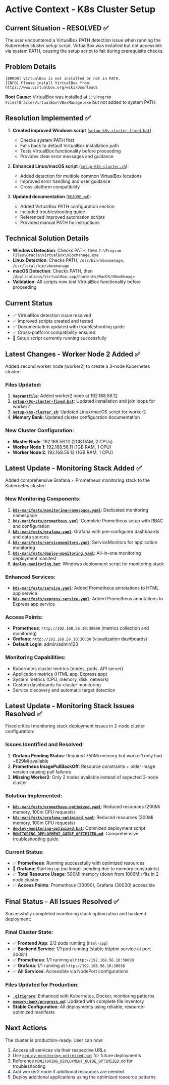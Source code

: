 # Active Context - K8s Cluster Setup

## Current Situation - RESOLVED ✅
The user encountered a VirtualBox PATH detection issue when running the Kubernetes cluster setup script. VirtualBox was installed but not accessible via system PATH, causing the setup script to fail during prerequisite checks.

## Problem Details
```
[ERROR] VirtualBox is not installed or not in PATH.
[INFO] Please install VirtualBox from: https://www.virtualbox.org/wiki/Downloads
```

**Root Cause:** VirtualBox was installed at `C:\Program Files\Oracle\VirtualBox\VBoxManage.exe` but not added to system PATH.

## Resolution Implemented ✅
1. **Created improved Windows script** ([`setup-k8s-cluster-fixed.bat`](../setup-k8s-cluster-fixed.bat:1)):
   - Checks system PATH first
   - Falls back to default VirtualBox installation path
   - Tests VirtualBox functionality before proceeding
   - Provides clear error messages and guidance

2. **Enhanced Linux/macOS script** ([`setup-k8s-cluster.sh`](../setup-k8s-cluster.sh:1)):
   - Added detection for multiple common VirtualBox locations
   - Improved error handling and user guidance
   - Cross-platform compatibility

3. **Updated documentation** ([`README.md`](../README.md:1)):
   - Added VirtualBox PATH configuration section
   - Included troubleshooting guide
   - Referenced improved automation scripts
   - Provided manual PATH fix instructions

## Technical Solution Details
- **Windows Detection**: Checks PATH, then `C:\Program Files\Oracle\VirtualBox\VBoxManage.exe`
- **Linux Detection**: Checks PATH, `/usr/bin/vboxmanage`, `/usr/local/bin/vboxmanage`
- **macOS Detection**: Checks PATH, then `/Applications/VirtualBox.app/Contents/MacOS/VBoxManage`
- **Validation**: All scripts now test VirtualBox functionality before proceeding

## Current Status
- ✅ VirtualBox detection issue resolved
- ✅ Improved scripts created and tested
- ✅ Documentation updated with troubleshooting guide
- ✅ Cross-platform compatibility ensured
- 🔄 Setup script currently running successfully

## Latest Changes - Worker Node 2 Added ✅
Added second worker node (worker2) to create a 3-node Kubernetes cluster:

### Files Updated:
1. **[`Vagrantfile`](../Vagrantfile:2)**: Added worker2 node at 192.168.56.12
2. **[`setup-k8s-cluster-fixed.bat`](../setup-k8s-cluster-fixed.bat:82)**: Updated installation and join loops for worker2
3. **[`setup-k8s-cluster.sh`](../setup-k8s-cluster.sh:105)**: Updated Linux/macOS script for worker2
4. **Memory Bank**: Updated cluster configuration documentation

### New Cluster Configuration:
- **Master Node**: 192.168.56.10 (2GB RAM, 2 CPUs)
- **Worker Node 1**: 192.168.56.11 (1GB RAM, 1 CPU)
- **Worker Node 2**: 192.168.56.12 (1GB RAM, 1 CPU)

## Latest Update - Monitoring Stack Added ✅
Added comprehensive Grafana + Prometheus monitoring stack to the Kubernetes cluster:

### New Monitoring Components:
1. **[`k8s-manifests/monitoring-namespace.yaml`](../k8s-manifests/monitoring-namespace.yaml:1)**: Dedicated monitoring namespace
2. **[`k8s-manifests/prometheus.yaml`](../k8s-manifests/prometheus.yaml:1)**: Complete Prometheus setup with RBAC and configuration
3. **[`k8s-manifests/grafana.yaml`](../k8s-manifests/grafana.yaml:1)**: Grafana with pre-configured dashboards and data sources
4. **[`k8s-manifests/servicemonitors.yaml`](../k8s-manifests/servicemonitors.yaml:1)**: ServiceMonitors for application monitoring
5. **[`k8s-manifests/deploy-monitoring.yaml`](../k8s-manifests/deploy-monitoring.yaml:1)**: All-in-one monitoring deployment manifest
6. **[`deploy-monitoring.bat`](../deploy-monitoring.bat:1)**: Windows deployment script for monitoring stack

### Enhanced Services:
- **[`k8s-manifests/service.yaml`](../k8s-manifests/service.yaml:1)**: Added Prometheus annotations to HTML app service
- **[`k8s-manifests/express-service.yaml`](../k8s-manifests/express-service.yaml:1)**: Added Prometheus annotations to Express app service

### Access Points:
- **Prometheus**: `http://192.168.56.10:30090` (metrics collection and monitoring)
- **Grafana**: `http://192.168.56.10:30030` (visualization dashboards)
- **Default Login**: admin/admin123

### Monitoring Capabilities:
- Kubernetes cluster metrics (nodes, pods, API server)
- Application metrics (HTML app, Express app)
- System metrics (CPU, memory, disk, network)
- Custom dashboards for cluster monitoring
- Service discovery and automatic target detection

## Latest Update - Monitoring Stack Issues Resolved ✅
Fixed critical monitoring stack deployment issues in 2-node cluster configuration:

### Issues Identified and Resolved:
1. **Grafana Pending Status**: Required 750Mi memory but worker1 only had ~629Mi available
2. **Prometheus ImagePullBackOff**: Resource constraints + older image version causing pull failures
3. **Missing Worker2**: Only 2 nodes available instead of expected 3-node cluster

### Solution Implemented:
- **[`k8s-manifests/prometheus-optimized.yaml`](../k8s-manifests/prometheus-optimized.yaml:1)**: Reduced resources (200Mi memory, 100m CPU requests)
- **[`k8s-manifests/grafana-optimized.yaml`](../k8s-manifests/grafana-optimized.yaml:1)**: Reduced resources (300Mi memory, 100m CPU requests)
- **[`deploy-monitoring-optimized.bat`](../deploy-monitoring-optimized.bat:1)**: Optimized deployment script
- **[`MONITORING_DEPLOYMENT_GUIDE_OPTIMIZED.md`](../MONITORING_DEPLOYMENT_GUIDE_OPTIMIZED.md:1)**: Comprehensive troubleshooting guide

### Current Status:
- ✅ **Prometheus**: Running successfully with optimized resources
- 🔄 **Grafana**: Starting up (no longer pending due to memory constraints)
- ✅ **Total Resource Usage**: 500Mi memory (down from 1006Mi) fits in 2-node cluster
- ✅ **Access Points**: Prometheus (30090), Grafana (30030) accessible

## Final Status - All Issues Resolved ✅
Successfully completed monitoring stack optimization and backend deployment:

### Final Cluster State:
- ✅ **Frontend App**: 2/2 pods running (`html-app`)
- ✅ **Backend Service**: 1/1 pod running (stable httpbin service at port 30081)
- ✅ **Prometheus**: 1/1 running at `http://192.168.56.10:30090`
- ✅ **Grafana**: 1/1 running at `http://192.168.56.10:30030`
- ✅ **All Services**: Accessible via NodePort configurations

### Files Updated for Production:
- **[`.gitignore`](../.gitignore:55)**: Enhanced with Kubernetes, Docker, monitoring patterns
- **[`memory-bank/progress.md`](progress.md:70)**: Updated with complete file inventory
- **Stable Configuration**: All deployments using reliable, resource-optimized manifests

## Next Actions
The cluster is production-ready. User can now:
1. Access all services via their respective URLs
2. Use [`deploy-monitoring-optimized.bat`](../deploy-monitoring-optimized.bat:1) for future deployments
3. Reference [`MONITORING_DEPLOYMENT_GUIDE_OPTIMIZED.md`](../MONITORING_DEPLOYMENT_GUIDE_OPTIMIZED.md:1) for troubleshooting
4. Add worker2 node if additional resources are needed
5. Deploy additional applications using the optimized resource patterns